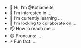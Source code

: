 - 👋 Hi, I’m @Kotiameitei
- 👀 I’m interested in ...
- 🌱 I’m currently learning ...
- 💞️ I’m looking to collaborate on ...
- 📫 How to reach me ...
- 😄 Pronouns: ...
- ⚡ Fun fact: ...

<!---
Kotiameitei/Kotiameitei is a ✨ special ✨ repository because its `README.md` (this file) appears on your GitHub profile.
You can click the Preview link to take a look at your changes.
--->
